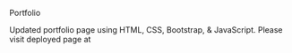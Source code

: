 Portfolio

Updated portfolio page using HTML, CSS, Bootstrap, & JavaScript. 
Please visit deployed page at 
